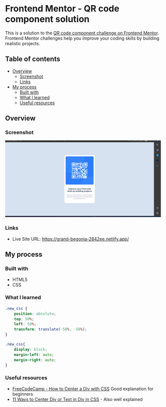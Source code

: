 # Frontend Mentor - QR code component solution

This is a solution to the [QR code component challenge on Frontend Mentor](https://www.frontendmentor.io/challenges/qr-code-component-iux_sIO_H). Frontend Mentor challenges help you improve your coding skills by building realistic projects. 

## Table of contents

- [Overview](#overview)
  - [Screenshot](#screenshot)
  - [Links](#links)
- [My process](#my-process)
  - [Built with](#built-with)
  - [What I learned](#what-i-learned)
  - [Useful resources](#useful-resources)


## Overview

### Screenshot

![Screenshot](./images/2023-04-10.png)

### Links

- Live Site URL: https://grand-begonia-2842ee.netlify.app/

## My process

### Built with

- HTML5
- CSS 

### What I learned

```css
.new_css {
    position: absolute;
    top: 50%;
    left: 50%;
    transform: translate(-50%, -50%);
}
```
```css
.new_css{
    display: block;
    margin-left: auto;
    margin-right: auto;
}
```

### Useful resources

- [FreeCodeCamp - How to Center a Div with CSS](https://www.freecodecamp.org/news/how-to-center-a-div-with-css/) Good explanation for beginners
- [11 Ways to Center Div or Text in Div in CSS](https://blog.hubspot.com/website/center-div-css) - Also well explained



